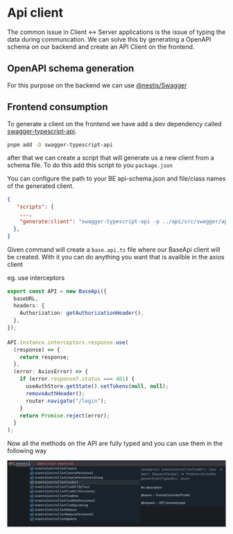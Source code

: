 # Api client

The common issue in Client <-> Server applications is the issue of typing the data during communcation. We can solve this by generating a OpenAPI schema on our backend and create an API Client on the frontend.

## OpenAPI schema generation

For this purpose on the backend we can use [@nestjs/Swagger](https://docs.nestjs.com/recipes/swagger)

## Frontend consumption

To generate a client on the frontend we have add a dev dependency called
[swagger-typescript-api](https://www.npmjs.com/package/swagger-typescript-api).

```bash
pnpm add -D swagger-typescript-api
```

after that we can create a script that will generate us a new client from a schema file. To do this add this script to you `package.json`

You can configure the path to your BE api-schema.json and file/class names of the generated client.

```json
{
   "scripts": {
    ...,
    "generate:client": "swagger-typescript-api -p ../api/src/swagger/api-schema.json -o ./src/api --axios --name base-api.ts --api-class-name BaseApi",
  },
}
```

Given command will create a `base.api.ts` file where our BaseApi client will be created. With it you can do anything you want that is availble in the axios client

eg. use interceptors

```ts
export const API = new BaseApi({
  baseURL,
  headers: {
    Authorization: getAuthorizationHeader(),
  },
});

API.instance.interceptors.response.use(
  (response) => {
    return response;
  },
  (error: AxiosError) => {
    if (error.response?.status === 401) {
      useAuthStore.getState().setTokens(null, null);
      removeAuthHeader();
      router.navigate("/login");
    }
    return Promise.reject(error);
  }
);
```

Now all the methods on the API are fully typed and you can use them in the following way

![Api structure](client.png)
